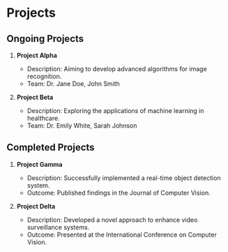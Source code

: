 # Projects

## Ongoing Projects

1. **Project Alpha**
   - Description: Aiming to develop advanced algorithms for image recognition.
   - Team: Dr. Jane Doe, John Smith

2. **Project Beta**
   - Description: Exploring the applications of machine learning in healthcare.
   - Team: Dr. Emily White, Sarah Johnson

## Completed Projects

1. **Project Gamma**
   - Description: Successfully implemented a real-time object detection system.
   - Outcome: Published findings in the Journal of Computer Vision.

2. **Project Delta**
   - Description: Developed a novel approach to enhance video surveillance systems.
   - Outcome: Presented at the International Conference on Computer Vision.
